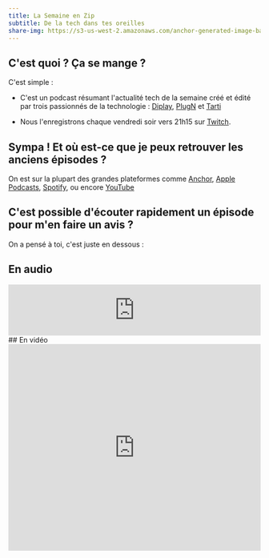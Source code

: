 ```yaml
---
title: La Semaine en Zip
subtitle: De la tech dans tes oreilles
share-img: https://s3-us-west-2.amazonaws.com/anchor-generated-image-bank/production/podcast_uploaded_nologo400/12354229/12354229-1612212062913-6b7e34fcb4691.jpg
---
```

## C'est quoi ? Ça se mange ?
C'est simple :

- C'est un podcast résumant l'actualité tech de la semaine créé et édité par trois passionnés de la technologie : [Diplay](http://twitter.com/diplay3311), [PlugN](http://twitter.com/plugntweet) et [Tarti](http://twitter.com/latech_tarti)

- Nous l'enregistrons chaque vendredi soir vers 21h15 sur [Twitch](http://twitch.tv/tartiflm).

## Sympa ! Et où est-ce que je peux retrouver les anciens épisodes ?

On est sur la plupart des grandes plateformes comme [Anchor](https://anchor.fm/la-semaine-en-zip), [Apple Podcasts](https://podcasts.apple.com/fr/podcast/la-semaine-en-zip/id1551541853), [Spotify](https://open.spotify.com/show/6ZTAoZeLiOeSdJLqRgfNcv), ou encore [YouTube](https://www.youtube.com/channel/UCnhcfQpwzkM0nTSu2KcFPWA)

## C'est possible d'écouter rapidement un épisode pour m'en faire un avis ?

On a pensé à toi, c'est juste en dessous :
## En audio
<iframe src="https://anchor.fm/la-semaine-en-zip/embed"
    height="102px"
    width="100%"
    frameborder="0"
    scrolling="no">
</iframe>
## En vidéo
<iframe src="https://www.youtube.com/embed/videoseries?list=PLXTttbClg23PKrMlBz0TuFthMGVvddtwj" 
    width="100%"
    height="413"
    frameborder="0"
    allow="encrypted-media"
    allowfullscreen= "yes">
</iframe>
